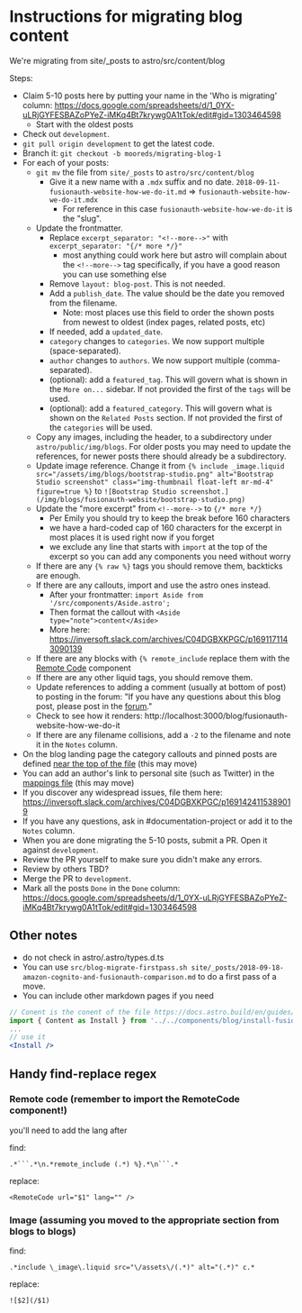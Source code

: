 # Instructions for migrating blog content 

We're migrating from site/_posts to astro/src/content/blog

Steps:

* Claim 5-10 posts here by putting your name in the 'Who is migrating' column: https://docs.google.com/spreadsheets/d/1_0YX-uLRjGYFESBAZoPYeZ-iMKq4Bt7krywg0A1tTok/edit#gid=1303464598 
  * Start with the oldest posts
* Check out `development`. 
* `git pull origin development` to get the latest code.
* Branch it: `git checkout -b mooreds/migrating-blog-1`
* For each of your posts:
  * `git mv` the file from `site/_posts` to `astro/src/content/blog`
    * Give it a new name with a `.mdx` suffix and no date. `2018-09-11-fusionauth-website-how-we-do-it.md` => `fusionauth-website-how-we-do-it.mdx`
      * For reference in this case `fusionauth-website-how-we-do-it` is the "slug".
  * Update the frontmatter.
    * Replace `excerpt_separator: "<!--more-->"` with `excerpt_separator: "{/* more */}"`
      * most anything could work here but astro will complain about the `<!--more-->` tag specifically, if you have a good reason you can use something else
    * Remove `layout: blog-post`. This is not needed.
    * Add a `publish_date`. The value should be the date you removed from the filename.
      * Note: most places use this field to order the shown posts from newest to oldest (index pages, related posts, etc)
    * If needed, add a `updated_date`.
    * `category` changes to `categories`. We now support multiple (space-separated).
    * `author` changes to `authors`. We now support multiple (comma-separated).
    * (optional): add a `featured_tag`. This will govern what is shown in the `More on...` sidebar. If not provided the first of the `tags` will be used.
    * (optional): add a `featured_category`. This will govern what is shown on the `Related Posts` section. If not provided the first of the `categories` will be used.
  * Copy any images, including the header, to a subdirectory under `astro/public/img/blogs`. For older posts you may need to update the references, for newer posts there should already be a subdirectory.
  * Update image reference. Change it from `{% include _image.liquid src="/assets/img/blogs/bootstrap-studio.png" alt="Bootstrap Studio screenshot" class="img-thumbnail float-left mr-md-4" figure=true %}` to `![Bootstrap Studio screenshot.](/img/blogs/fusionauth-website/bootstrap-studio.png)` 
  * Update the "more excerpt" from `<!--more-->` to `{/* more */}`
    * Per Emily you should try to keep the break before 160 characters
    * we have a hard-coded cap of 160 characters for the excerpt in most places it is used right now if you forget
    * we exclude any line that starts with `import` at the top of the excerpt so you can add any components you need without worry
  * If there are any `{% raw %}` tags you should remove them, backticks are enough.
  * If there are any callouts, import and use the astro ones instead.
    * After your frontmatter: `import Aside from '/src/components/Aside.astro';`
    * Then format the callout with `<Aside type="note">content</Aside>`
    * More here: https://inversoft.slack.com/archives/C04DGBXKPGC/p1691171143090139
  * If there are any blocks with `{% remote_include` replace them with the [Remote Code](src/components/RemoteCode.astro) component
  * If there are any other liquid tags, you should remove them.
  * Update references to adding a comment (usually at bottom of post) to posting in the forum: "If you have any questions about this blog post, please post in the [forum](/community/forum)."
  * Check to see how it renders: http://localhost:3000/blog/fusionauth-website-how-we-do-it
  * If there are any filename collisions, add a `-2` to the filename and note it in the `Notes` column.
* On the blog landing page the category callouts and pinned posts are defined [near the top of the file](src/pages/blog/index.astro) (this may move)
* You can add an author's link to personal site (such as Twitter) in the [mappings file](src/pages/blog/mappings.ts) (this may move)
* If you discover any widespread issues, file them here: https://inversoft.slack.com/archives/C04DGBXKPGC/p1691424115389019
* If you have any questions, ask in #documentation-project or add it to the `Notes` column.
* When you are done migrating the 5-10 posts, submit a PR. Open it against `development`.
* Review the PR yourself to make sure you didn't make any errors.
* Review by others TBD?
* Merge the PR to `development`.
* Mark all the posts `Done` in the `Done` column: https://docs.google.com/spreadsheets/d/1_0YX-uLRjGYFESBAZoPYeZ-iMKq4Bt7krywg0A1tTok/edit#gid=1303464598 

## Other notes

* do not check in astro/.astro/types.d.ts
* You can use `src/blog-migrate-firstpass.sh site/_posts/2018-09-18-amazon-cognito-and-fusionauth-comparison.md` to do a first pass of a move.
* You can include other markdown pages if you need

```jsx
// Conent is the conent of the file https://docs.astro.build/en/guides/markdown-content/#the-content-component
import { Content as Install } from '../../components/blog/install-fusionauth.md'; 
...
// use it
<Install />
```

## Handy find-replace regex

### Remote code (remember to import the RemoteCode component!)
you'll need to add the lang after

find:
```regexp
.*```.*\n.*remote_include (.*) %}.*\n```.*
```

replace:
```regexp
<RemoteCode url="$1" lang="" />
```

### Image (assuming you moved to the appropriate section from blogs to blogs)
find:
```regexp
.*include \_image\.liquid src="\/assets\/(.*)" alt="(.*)" c.*
```

replace:
```regexp
![$2](/$1)
```
